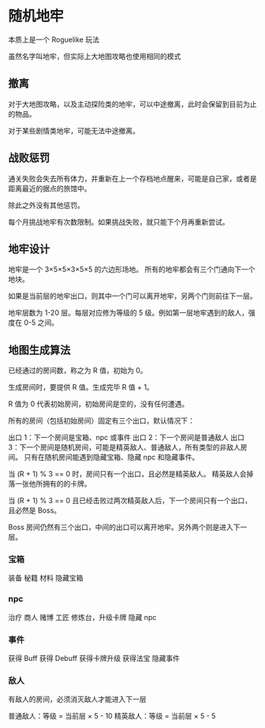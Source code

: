 # 随机地牢

本质上是一个 Roguelike 玩法

虽然名字叫地牢，但实际上大地图攻略也使用相同的模式

## 撤离

对于大地图攻略，以及主动探险类的地牢，可以中途撤离，此时会保留到目前为止的物品。

对于某些剧情类地牢，可能无法中途撤离。

## 战败惩罚

通关失败会失去所有体力，并重新在上一个存档地点醒来，可能是自己家，或者是距离最近的据点的旅馆中。

除此之外没有其他惩罚。

每个月挑战地牢有次数限制。如果挑战失败，就只能下个月再重新尝试。

## 地牢设计

地牢是一个 3×5×5×3×5×5 的六边形场地。
所有的地牢都会有三个门通向下一个地块。

如果是当前层的地牢出口，则其中一个门可以离开地牢，另两个门则前往下一层。

地牢层数为 1-20 层。每层对应修为等级的 5 级。例如第一层地牢遇到的敌人，强度在 0-5 之间。

## 地图生成算法

已经通过的房间数，称之为 R 值，初始为 0。

生成房间时，要提供 R 值。生成完毕 R 值 + 1。

R 值为 0 代表初始房间，初始房间是空的，没有任何遭遇。

所有的房间（包括初始房间）固定有三个出口，默认情况下：

出口 1：下一个房间是宝箱、npc 或事件
出口 2：下一个房间是普通敌人
出口 3：下一个房间是随机房间，可能是精英敌人、普通敌人，所有类型的非敌人房间。
只有在随机房间能遇到隐藏宝箱、隐藏 npc 和隐藏事件。

当 (R + 1) % 3 == 0 时，房间只有一个出口，且必然是精英敌人。
精英敌人会掉落一张他所拥有的的卡牌。

当 (R + 1) % 3 == 0 且已经击败过两次精英敌人后，下一个房间只有一个出口，且必然是 Boss。

Boss 房间仍然有三个出口，中间的出口可以离开地牢。另外两个则是进入下一层。

### 宝箱

装备
秘籍
材料
隐藏宝箱

### npc

治疗
商人
赌博
工匠
修炼台，升级卡牌
隐藏 npc

### 事件

获得 Buff
获得 Debuff
获得卡牌升级
获得法宝
隐藏事件

### 敌人

有敌人的房间，必须消灭敌人才能进入下一层

普通敌人：等级 = 当前层 × 5 - 10
精英敌人：等级 = 当前层 × 5 - 5
